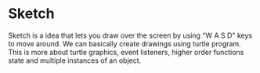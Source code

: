 # Sketch
Sketch is a idea that lets you draw over the screen by using "W A S D" keys to move around.
We can basically create drawings using turtle program. This is more about turtle graphics, event listeners, higher order functions state and multiple instances of an object.
